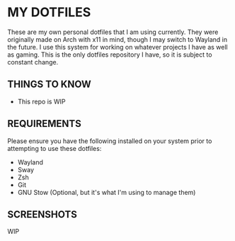 # MY DOTFILES
These are my own personal dotfiles that I am using currently. They were originally made on Arch with x11 in mind, though I may switch to Wayland in the future. I use this system for working on whatever projects I have as well as gaming. This is the only dotfiles repository I have, so it is subject to constant change.

## THINGS TO KNOW
- This repo is WIP

## REQUIREMENTS
Please ensure you have the following installed on your system prior to attempting to use these dotfiles:
- Wayland
- Sway
- Zsh
- Git
- GNU Stow (Optional, but it's what I'm using to manage them)

## SCREENSHOTS
WIP
